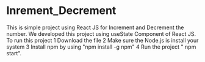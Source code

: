 # Inrement_Decrement
This is simple project using React JS for Increment and Decrement the number.
We developed this project using useState Component of React JS.
To run this project 
1 Download the file
2 Make sure the Node.js is install your system
3 Install npm by using "npm install -g npm"
4 Run the project " npm start".

